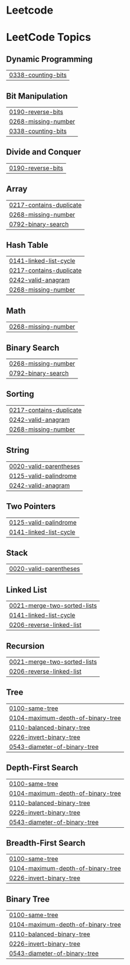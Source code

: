 # L e e t c o d e 
 
 

<!---LeetCode Topics Start-->
# LeetCode Topics
## Dynamic Programming
|  |
| ------- |
| [0338-counting-bits](https://github.com/howard1028/leetcode/tree/master/0338-counting-bits) |
## Bit Manipulation
|  |
| ------- |
| [0190-reverse-bits](https://github.com/howard1028/leetcode/tree/master/0190-reverse-bits) |
| [0268-missing-number](https://github.com/howard1028/leetcode/tree/master/0268-missing-number) |
| [0338-counting-bits](https://github.com/howard1028/leetcode/tree/master/0338-counting-bits) |
## Divide and Conquer
|  |
| ------- |
| [0190-reverse-bits](https://github.com/howard1028/leetcode/tree/master/0190-reverse-bits) |
## Array
|  |
| ------- |
| [0217-contains-duplicate](https://github.com/howard1028/leetcode/tree/master/0217-contains-duplicate) |
| [0268-missing-number](https://github.com/howard1028/leetcode/tree/master/0268-missing-number) |
| [0792-binary-search](https://github.com/howard1028/leetcode/tree/master/0792-binary-search) |
## Hash Table
|  |
| ------- |
| [0141-linked-list-cycle](https://github.com/howard1028/leetcode/tree/master/0141-linked-list-cycle) |
| [0217-contains-duplicate](https://github.com/howard1028/leetcode/tree/master/0217-contains-duplicate) |
| [0242-valid-anagram](https://github.com/howard1028/leetcode/tree/master/0242-valid-anagram) |
| [0268-missing-number](https://github.com/howard1028/leetcode/tree/master/0268-missing-number) |
## Math
|  |
| ------- |
| [0268-missing-number](https://github.com/howard1028/leetcode/tree/master/0268-missing-number) |
## Binary Search
|  |
| ------- |
| [0268-missing-number](https://github.com/howard1028/leetcode/tree/master/0268-missing-number) |
| [0792-binary-search](https://github.com/howard1028/leetcode/tree/master/0792-binary-search) |
## Sorting
|  |
| ------- |
| [0217-contains-duplicate](https://github.com/howard1028/leetcode/tree/master/0217-contains-duplicate) |
| [0242-valid-anagram](https://github.com/howard1028/leetcode/tree/master/0242-valid-anagram) |
| [0268-missing-number](https://github.com/howard1028/leetcode/tree/master/0268-missing-number) |
## String
|  |
| ------- |
| [0020-valid-parentheses](https://github.com/howard1028/leetcode/tree/master/0020-valid-parentheses) |
| [0125-valid-palindrome](https://github.com/howard1028/leetcode/tree/master/0125-valid-palindrome) |
| [0242-valid-anagram](https://github.com/howard1028/leetcode/tree/master/0242-valid-anagram) |
## Two Pointers
|  |
| ------- |
| [0125-valid-palindrome](https://github.com/howard1028/leetcode/tree/master/0125-valid-palindrome) |
| [0141-linked-list-cycle](https://github.com/howard1028/leetcode/tree/master/0141-linked-list-cycle) |
## Stack
|  |
| ------- |
| [0020-valid-parentheses](https://github.com/howard1028/leetcode/tree/master/0020-valid-parentheses) |
## Linked List
|  |
| ------- |
| [0021-merge-two-sorted-lists](https://github.com/howard1028/leetcode/tree/master/0021-merge-two-sorted-lists) |
| [0141-linked-list-cycle](https://github.com/howard1028/leetcode/tree/master/0141-linked-list-cycle) |
| [0206-reverse-linked-list](https://github.com/howard1028/leetcode/tree/master/0206-reverse-linked-list) |
## Recursion
|  |
| ------- |
| [0021-merge-two-sorted-lists](https://github.com/howard1028/leetcode/tree/master/0021-merge-two-sorted-lists) |
| [0206-reverse-linked-list](https://github.com/howard1028/leetcode/tree/master/0206-reverse-linked-list) |
## Tree
|  |
| ------- |
| [0100-same-tree](https://github.com/howard1028/leetcode/tree/master/0100-same-tree) |
| [0104-maximum-depth-of-binary-tree](https://github.com/howard1028/leetcode/tree/master/0104-maximum-depth-of-binary-tree) |
| [0110-balanced-binary-tree](https://github.com/howard1028/leetcode/tree/master/0110-balanced-binary-tree) |
| [0226-invert-binary-tree](https://github.com/howard1028/leetcode/tree/master/0226-invert-binary-tree) |
| [0543-diameter-of-binary-tree](https://github.com/howard1028/leetcode/tree/master/0543-diameter-of-binary-tree) |
## Depth-First Search
|  |
| ------- |
| [0100-same-tree](https://github.com/howard1028/leetcode/tree/master/0100-same-tree) |
| [0104-maximum-depth-of-binary-tree](https://github.com/howard1028/leetcode/tree/master/0104-maximum-depth-of-binary-tree) |
| [0110-balanced-binary-tree](https://github.com/howard1028/leetcode/tree/master/0110-balanced-binary-tree) |
| [0226-invert-binary-tree](https://github.com/howard1028/leetcode/tree/master/0226-invert-binary-tree) |
| [0543-diameter-of-binary-tree](https://github.com/howard1028/leetcode/tree/master/0543-diameter-of-binary-tree) |
## Breadth-First Search
|  |
| ------- |
| [0100-same-tree](https://github.com/howard1028/leetcode/tree/master/0100-same-tree) |
| [0104-maximum-depth-of-binary-tree](https://github.com/howard1028/leetcode/tree/master/0104-maximum-depth-of-binary-tree) |
| [0226-invert-binary-tree](https://github.com/howard1028/leetcode/tree/master/0226-invert-binary-tree) |
## Binary Tree
|  |
| ------- |
| [0100-same-tree](https://github.com/howard1028/leetcode/tree/master/0100-same-tree) |
| [0104-maximum-depth-of-binary-tree](https://github.com/howard1028/leetcode/tree/master/0104-maximum-depth-of-binary-tree) |
| [0110-balanced-binary-tree](https://github.com/howard1028/leetcode/tree/master/0110-balanced-binary-tree) |
| [0226-invert-binary-tree](https://github.com/howard1028/leetcode/tree/master/0226-invert-binary-tree) |
| [0543-diameter-of-binary-tree](https://github.com/howard1028/leetcode/tree/master/0543-diameter-of-binary-tree) |
<!---LeetCode Topics End-->